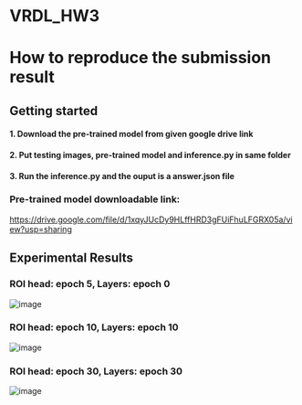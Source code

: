 # VRDL_HW3
# How to reproduce the submission result

## Getting started

#### 1. Download the pre-trained model from given google drive link
#### 2. Put testing images, pre-trained model and inference.py in same folder
#### 3. Run the inference.py and the ouput is a answer.json file

### Pre-trained model downloadable link:
https://drive.google.com/file/d/1xqyJUcDy9HLffHRD3gFUiFhuLFGRX05a/view?usp=sharing

## Experimental Results
### ROI head: epoch 5, Layers: epoch 0
![image](https://github.com/Mintair/VRDL_HW3/blob/main/results/epoch5.png)

### ROI head: epoch 10, Layers: epoch 10
![image](https://github.com/Mintair/VRDL_HW3/blob/main/results/epoch20.png)


### ROI head: epoch 30, Layers: epoch 30
![image](https://github.com/Mintair/VRDL_HW3/blob/main/results/epoch60.png)

